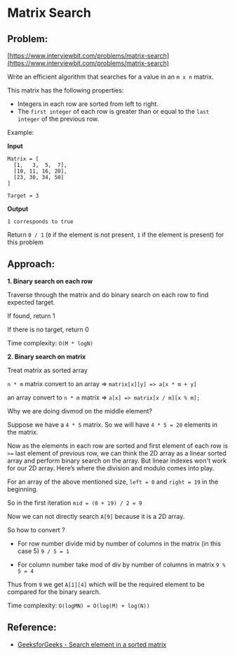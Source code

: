 # Matrix Search

## Problem:
[https://www.interviewbit.com/problems/matrix-search](https://www.interviewbit.com/problems/matrix-search)

Write an efficient algorithm that searches for a value in an `m x n` matrix.

This matrix has the following properties:

- Integers in each row are sorted from left to right.
- The `first integer` of each row is greater than or equal to the `last integer` of the previous row.

Example:

**Input**
```
Matrix = [
  [1,   3,  5,  7],
  [10, 11, 16, 20],
  [23, 30, 34, 50]
]

Target = 3
```

**Output**
```
1 corresponds to true
```

Return `0 / 1` (`0` if the element is not present, `1` if the element is present) for this problem

## Approach:

**1. Binary search on each row**

Traverse through the matrix and do binary search on each row to find expected target.

If found, return 1

If there is no target, return 0

Time complexity: `O(M * logN)`

**2. Binary search on matrix**

Treat matrix as sorted array

`n * m` matrix convert to an array => `matrix[x][y] => a[x * m + y]`

an array convert to `n * m` matrix => `a[x] => matrix[x / m][x % m];`

Why we are doing divmod on the middle element?

Suppose we have a `4 * 5` matrix. So we will have `4 * 5 = 20` elements in the matrix.

Now as the elements in each row are sorted and first element of each row is `>=` last element of previous row, we can think the 2D array as a linear sorted array and perform binary search on the array. But linear indexes won't work for our 2D array. Here’s where the division and modulo comes into play.

For an array of the above mentioned size, `left = 0` and `right = 19` in the beginning.

So in the first iteration `mid = (0 + 19) / 2 = 9`

Now we can not directly search `A[9]` because it is a 2D array.

So how to convert ?

- For row number divide mid by number of columns in the matrix (in this case 5) `9 / 5 = 1`

- For column number take mod of div by number of columns in matrix `9 % 5 = 4`

Thus from `9` we get `A[1][4]` which will be the required element to be compared for the binary search.

Time complexity: `O(logMN) = O(log(M) + log(N))`

## Reference:
* [GeeksforGeeks - Search element in a sorted matrix](https://www.geeksforgeeks.org/search-element-sorted-matrix)
